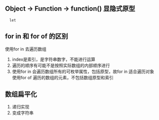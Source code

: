 ## Object -> Function -> function() 显隐式原型
```
  let 
```
## for in 和 for of 的区别
使用for in 去遍历数组
1. index是索引，是字符串数字，不能进行运算
2. 遍历的顺序有可能不是按照实际数组的内部顺序进行
3. 使用for in 会遍历数组所有的可枚举属性，包括原型，故for in 适合遍历对象
使用for of
遍历的数组的元素，不包括数组原型和索引

## 数组扁平化
1. 递归实现
2. 变成字符串